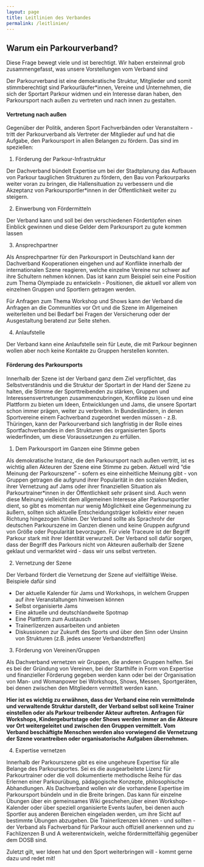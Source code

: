 ```yaml
---
layout: page
title: Leitlinien des Verbandes
permalink: /leitlinien/
---
```


## Warum ein Parkourverband?

Diese Frage bewegt viele und ist berechtigt.
Wir haben ersteinmal grob zusammengefasst, was unsere Vorstellungen vom Verband sind

Der Parkourverband ist eine demokratische Struktur, Mitglieder und somit stimmberechtigt sind Parkourläufer\*innen, 
Vereine und Unternehmen, die sich der Sportart Parkour widmen und ein Interesse daran haben, den Parkoursport nach außen zu 
vertreten und nach innen zu gestalten.

#### Vertretung nach außen #### 

Gegenüber der Politik, anderen Sport Fachverbänden oder Veranstaltern - tritt der Parkourverband als Vertreter der Mitglieder auf 
und hat die Aufgabe, den Parkoursport in allen Belangen zu fördern. Das sind im speziellen:

1. Förderung der Parkour-Infrastruktur

Der Dachverband bündelt Expertise um bei der Stadtplanung das Aufbauen von Parkour tauglichen Strukturen zu fördern, 
den Bau von Parkourparks weiter voran zu bringen, die Hallensituation zu verbessern und die Akzeptanz von Parkoursportler\*innen 
in der Öffentlichkeit weiter zu steigern.

2. Einwerbung von Fördermitteln

Der Verband kann und soll bei den verschiedenen Fördertöpfen einen Einblick gewinnen und diese Gelder dem Parkoursport zu gute kommen lassen

3. Ansprechpartner

Als Ansprechpartner für den Parkoursport in Deutschland kann der Dachverband Kooperationen eingehen und auf Konflikte innerhalb der internationalen Szene reagieren, welche einzelne Vereine nur schwer auf ihre Schultern nehmen können. Das ist kann zum Beispiel sein eine Position zum Thema Olympiade zu entwickeln - Positionen, die aktuell vor allem von einzelnen Gruppen und Sportlern getragen werden. 

Für Anfragen zum Thema Workshop und Shows kann der Verband die Anfragen an die Communities vor Ort und die Szene im Allgemeinen weiterleiten und bei Bedarf bei Fragen der Versicherung oder der Ausgestaltung beratend zur Seite stehen.

4. Anlaufstelle

Der Verband kann eine Anlaufstelle sein für Leute, die mit Parkour beginnen wollen aber noch keine Kontakte zu Gruppen herstellen konnten.

#### Förderung des Parkoursports ####

Innerhalb der Szene ist der Verband ganz dem Ziel verpflichtet, das Selbstverständnis und die Struktur der Sportart in der Hand der Szene zu halten, die Stimme der Sporttreibenden zu stärken, Gruppen und Interessensvertretungen zusammenzubringen, Konflikte zu lösen und eine Plattform zu bieten um Ideen, Entwicklungen und Jams, die unsere Sportart schon immer prägen, weiter zu verbreiten. In Bundesländern, in denen Sportvereine einem Fachverband zugeordnet werden müssen - z.B. Thüringen, kann der Parkourverband sich langfristig in der Rolle eines Sportfachverbandes in den Strukturen des organisierten Sports wiederfinden, um diese Voraussetzungen zu erfüllen.

1. Dem Parkoursport im Ganzen eine Stimme geben

Als demokratische Instanz, die den Parkoursport nach außen vertritt, ist es wichtig allen Akteuren der Szene eine Stimme zu geben. Aktuell wird “die Meinung der Parkourszene” - sofern es eine einheitliche Meinung gibt - von Gruppen getragen die aufgrund ihrer Popularität in den sozialen Medien, ihrer Vernetzung auf Jams oder ihrer finanziellen Situation als Parkourtrainer*innen in der Öffentlichkeit sehr präsent sind. Auch wenn diese Meinung vielleicht dem allgemeinen Interesse aller Parkoursportler dient, so gibt es momentan nur wenig Möglichkeit eine Gegenmeinung zu äußern, sollten sich aktuelle Entscheidungsträger kollektiv einer neuen Richtung hingezogen fühlen. Der Verband sollte als Sprachrohr der deutschen Parkourszene im Ganzen dienen und keine Gruppen aufgrund von Größe oder Popularität bevorzugen. Für viele Traceure ist der Begriff Parkour stark mit ihrer Identität verwurzelt. Der Verband soll dafür sorgen, dass der Begriff des Parkours nicht von Akteuren außerhalb der Szene geklaut und vermarktet wird - dass wir uns selbst vertreten.

2. Vernetzung der Szene

Der Verband fördert die Vernetzung der Szene auf vielfältige Weise. Beispiele dafür sind

- Der aktuelle Kalender für Jams und Workshops, in welchem Gruppen auf ihre Veranstaltungen hinweisen können
- Selbst organisierte Jams
- Eine aktuelle und deutschlandweite Spotmap 
- Eine Plattform zum Austausch  
- Trainerlizenzen ausarbeiten und anbieten
- Diskussionen zur Zukunft des Sports und über den Sinn oder Unsinn von Strukturen (z.B. jedes unserer Verbandstreffen)

3. Förderung von Vereinen/Gruppen

Als Dachverband vernetzen wir Gruppen, die anderen Gruppen helfen. Sei es bei der Gründung von Vereinen, bei der Starthilfe in Form von Expertise und finanzieller Förderung gegeben werden kann oder bei der Organisation von Man- und Womanpower bei Workshops, Shows, Messen, Sportgeräten, bei denen zwischen den Mitgliedern vermittelt werden kann.

**Hier ist es wichtig zu erwähnen, dass der Verband eine rein vermittelnde und verwaltende Struktur darstellt, der Verband selbst soll keine Trainer einstellen oder als Parkour treibender Akteur auftreten. Anfragen für Workshops, Kindergeburtstage oder Shows werden immer an die Akteure vor Ort weitergeleitet und zwischen den Gruppen vermittelt. Vom Verband beschäftigte Menschen werden also vorwiegend die Vernetzung der Szene vorantreiben oder organisatorische Aufgaben übernehmen.**

4. Expertise vernetzen

Innerhalb der Parkourszene gibt es eine ungeheure Expertise für alle Belange des Parkoursportes. Sei es die ausgearbeitete Lizenz für Parkourtrainer oder die voll dokumentierte methodische Reihe für das Erlernen einer Parkourübung, pädagogische Konzepte, philosophische Abhandlungen. Als Dachverband wollen wir die vorhandene Expertise im Parkoursport bündeln und in die Breite bringen. Das kann für einzelne Übungen über ein gemeinsames Wiki geschehen,über einen Workshop-Kalender oder über speziell organisierte Events laufen, bei denen auch Sportler aus anderen Bereichen eingeladen werden, um ihre Sicht auf bestimmte Übungen abzugeben. Die Trainerlizenzen können - und sollten - der Verband als Fachverband für Parkour auch offiziell anerkennen und zu Fachlizenzen B und A weiterentwickeln, welche fördermittelfähig gegenüber dem DOSB sind.

Zuletzt gilt, wer Ideen hat und den Sport weiterbringen will - kommt gerne dazu und redet mit!
